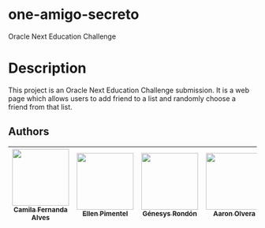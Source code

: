# one-amigo-secreto
Oracle Next Education Challenge

# Description
This project is an Oracle Next Education Challenge submission. It is a web page which allows users to add friend to a list and randomly choose a friend from that list.

## Authors
| [<img src="https://avatars.githubusercontent.com/u/37356058?v=4" width=115><br><sub>Camila Fernanda Alves</sub>](https://github.com/camilafernanda) |  [<img src="https://avatars.githubusercontent.com/u/71970858?v=4" width=115><br><sub>Ellen Pimentel</sub>]([https://github.com/guilhermeonrails](https://github.com/ellenpimentel)) |  [<img src="https://avatars.githubusercontent.com/u/91544872?v=4" width=115><br><sub>Génesys Rondón</sub>](https://github.com/genesysaluralatam) | [<img src="https://avatars.githubusercontent.com/u/127160678?v=4&size=64" width=115><br><sub>Aaron Olvera</sub>](https://github.com/Aom29) |
| :---: | :---: | :---: | :---: |
